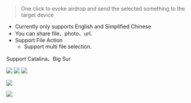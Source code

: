 > One click to evoke airdrop and send the selected something to the target device

- Currently only supports English and Simplified Chinese
- You can share file、photo、url.
- Support File Action
  - Support multi file selection.


Support Catalina、Big Sur


![](https://img.shields.io/badge/version-v1.7-green?style=for-the-badge)
[![](https://img.shields.io/badge/download-click-blue?style=for-the-badge)](https://github.com/alanhg/alfred-workflows/raw/master/airdrop/Airdrop.alfredworkflow)
[![](https://img.shields.io/badge/plist-link-important?style=for-the-badge)](https://raw.githubusercontent.com/alanhg/alfred-workflows/master/airdrop/src/info.plist)



<!-- more -->

![](./screenshot.gif)

![](./screenshot2.gif)


